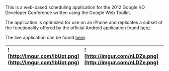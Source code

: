 This is a web-based scheduling application for the 2012 Google I/O Developer Conference written using the Google Web Toolkit.

The application is optimized for use on an iPhone and replicates a subset of the functionality offered by the official Android application found [here](https://play.google.com/store/apps/details?id=com.google.android.apps.iosched).

The live application can be found [here](https://io2012schedule.appspot.com/?static=1).

|![http://imgur.com/IbUqt.png](http://imgur.com/IbUqt.png)|![http://imgur.com/nLDZe.png](http://imgur.com/nLDZe.png)|![http://imgur.com/Eg3sm.png](http://imgur.com/Eg3sm.png)|![http://imgur.com/gjFF7.png](http://imgur.com/gjFF7.png)|
|:--------------------------------------------------------|:--------------------------------------------------------|:--------------------------------------------------------|:--------------------------------------------------------|
